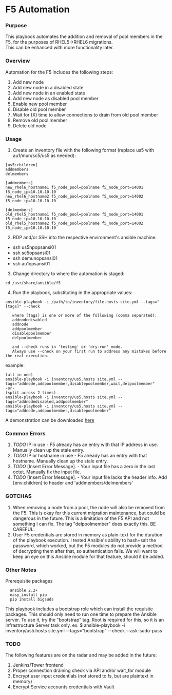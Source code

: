 # F5 Automation

### Purpose
This playbook automates the addition and removal of pool members in the F5, for the purposes of RHEL5->RHEL6 migrations.  
This can be enhanced with more functionality later.

### Overview
Automation for the F5 includes the following steps:
1. Add new node
  1. Add new node in a disabled state
  2. Add new node in an enabled state
2. Add new node as disabled pool member
3. Enable new pool member
4. Disable old pool member
5. Wait for (X) time to allow connections to drain from old pool member
6. Remove old pool member
7. Delete old node

### Usage
1. Create an inventory file with the following format (replace us5 with au1/mun/sc5/us5 as needed):
```
[us5:children]
addmembers
delmembers

[addmembers]
new_rhel6_hostname1 f5_node_pool=poolname f5_node_port=14001 f5_node_ip=10.10.10.10
new_rhel6_hostname2 f5_node_pool=poolname f5_node_port=14002 f5_node_ip=10.10.10.10

[delmembers]
old_rhel5_hostname1 f5_node_pool=poolname f5_node_port=14001 f5_node_ip=10.10.10.10
old_rhel5_hostname2 f5_node_pool=poolname f5_node_port=14002 f5_node_ip=10.10.10.10
```

2. RDP and/or SSH into the respective environment's ansible machine:
  - ssh us5npopsansi01
  - ssh sc5opsansi01
  - ssh demunopsansi01
  - ssh au1opsansi01

3. Change directory to where the automation is staged:
```
cd /usr/share/ansible/f5
```

4. Run the playbook, substituting in the appropriate values:
```
ansible-playbook -i /path/to/inventory/file.hosts site.yml --tags="[tags]" --check

   where [tags] is one or more of the following (comma separated):
   addnodedisabled
   addnode
   addpoolmember
   disablepoolmember
   delpoolmember  

   and --check runs in 'testing' or 'dry-run' mode.
   Always use --check on your first run to address any mistakes before the real execution.
```
example:
```
(all in one)
ansible-playbook -i inventory/us5.hosts site.yml --tags="addnode,addpoolmember,disablepoolmember,wait,delpoolmember"
-or-
(split across 2 times)
ansible-playbook -i inventory/us5.hosts site.yml --tags="addnodedisabled,addpoolmember"
ansible-playbook -i inventory/us5.hosts site.yml --tags="addnode,addpoolmember,disablepoolmember"
```



A demonstration can be downloaded [here](https://catechnologies.webex.com/svc3200/svccomponents/servicerecordings/servicerecordinginfo.do?RCID=4d83c33a884d4cfca4ccb337d9a3d687&siteurl=catechnologies&apiname=viewrd.php&needFilter=false&rnd=3566110348&isurlact=true&entactname=%2FnbrRedirect.do&entappname=url3200&renewticket=0&serviceType=mc&targetAction=%2Fsvccomponents%2Fservicerecordings%2Fservicerecordinginfo.do&mywbxLink=yes&rID=105931402&recordID=105931402&targetApp=svc3200&action=info&SP=MC&fromUrlApi=1)
### Common Errors
1. *TODO* IP in use - F5 already has an entry with that IP address in use. Manually clean up the stale entry.
2. *TODO* IP or hostname in use - F5 already has an entry with that hostname. Manually clean up the stale entry.
3. *TODO* [Insert Error Message]. - Your input file has a zero in the last octet. Manually fix the input file.
4. *TODO* [Insert Error Message]. - Your input file lacks the header info. Add [env:children] to header and 'addmembers/delmembers'

### GOTCHAS
1. When removing a node from a pool, the node will also be removed from the F5. This is okay for this current migration maintenance, but could be dangerous in the future. This is a limitation of the F5 API and not something I can fix. The tag "delpoolmember" does exactly this. BE CAREFUL.
2. User F5 credentials are stored in memory as plain-text for the duration of the playbook execution. I tested Ansible's ability to hash+salt the password, which worked, but the F5 modules do not provide a method of decrypting them after that, so authentication fails. We will want to keep an eye on this Ansible module for that feature, should it be added.


### Other Notes
Prerequisite packages
```
  ansible 2.2+
  easy_install pip
  pip install bigsuds
```
This playbook includes a bootstrap role which can install the requisite packages. This should only need to run one time to prepare the Ansible server. To use it, try the "bootstrap" tag. Root is required for this, so it is an Infrastructure Server task only.
ex. $ ansible-playbook -i inventory/us5.hosts site.yml --tags="bootstrap" --check --ask-sudo-pass


### TODO
The following features are on the radar and may be added in the future:
1. Jenkins/Tower frontend
2. Proper connection draining check via API and/or wait_for module
3. Encrypt user input credentials (not stored to fs, but are plaintext in memory)
4. Encrypt Service accounts credentials with Vault
